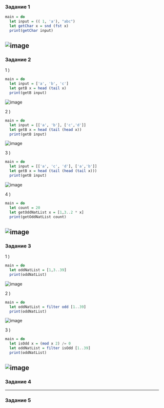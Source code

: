 ### Задание 1  
```haskell
main = do
  let input = (( 1, 'a'), "abc")
  let getChar x = snd (fst x)
  print(getChar input)
```
![image](https://github.com/myashaa/flp/assets/79213041/ab1eea53-7a43-4152-81fa-217dccd6e96e)
--- 
### Задание 2
1 )  
```haskell
main = do
  let input = ['a', 'b', 'c']
  let getB x = head (tail x)
  print(getB input)
```
![image](https://github.com/myashaa/flp/assets/79213041/a36e1876-8d2c-49f3-b466-d16f6b4f3c83)

2 )  
```haskell
main = do
  let input = [['a', 'b'], ['c','d']]
  let getB x = head (tail (head x))
  print(getB input)
```
![image](https://github.com/myashaa/flp/assets/79213041/9d90ad84-21a4-4fad-b697-f006628152b9)

3 )  
```haskell
main = do
  let input = [['a', 'c', 'd'], ['a','b']]
  let getB x = head (tail (head (tail x)))
  print(getB input)
```
![image](https://github.com/myashaa/flp/assets/79213041/d2adb00f-ae8b-47bb-bb22-2a43f58368ca)

4 )  
```haskell
main = do
  let count = 20
  let getOddNatList x = [1,3..2 * x]
  print(getOddNatList count)
```
![image](https://github.com/myashaa/flp/assets/79213041/dd8ecbd1-5e6b-4d77-a402-f3e99e3483b5)
--- 
### Задание 3
1 )  
```haskell
main = do
  let oddNatList = [1,3..39]
  print(oddNatList)
```
![image](https://github.com/myashaa/flp/assets/79213041/476b86d4-3c39-4a65-a0e3-adf94dc15969)

2 )  
```haskell
main = do
  let oddNatList = filter odd [1..39]
  print(oddNatList)
```
![image](https://github.com/myashaa/flp/assets/79213041/fb66f98d-644b-4a8a-b299-915934c9cf04)

3 )  
```haskell
main = do
  let isOdd x = (mod x 2) /= 0
  let oddNatList = filter isOdd [1..39]
  print(oddNatList)
```
![image](https://github.com/myashaa/flp/assets/79213041/a5a7190c-a293-4544-8226-978774054929)
--- 
### Задание 4

---
### Задание 5

